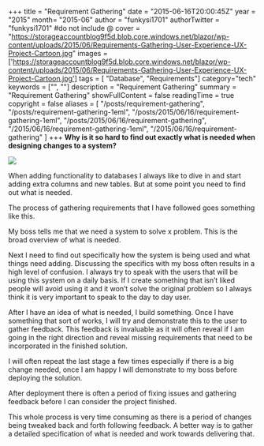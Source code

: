 +++
title = "Requirement Gathering"
date = "2015-06-16T20:00:45Z"
year = "2015"
month= "2015-06"
author = "funkysi1701"
authorTwitter = "funkysi1701" #do not include @
cover = "https://storageaccountblog9f5d.blob.core.windows.net/blazor/wp-content/uploads/2015/06/Requirements-Gathering-User-Experience-UX-Project-Cartoon.jpg"
images = ['https://storageaccountblog9f5d.blob.core.windows.net/blazor/wp-content/uploads/2015/06/Requirements-Gathering-User-Experience-UX-Project-Cartoon.jpg']
tags = [ "Database", "Requirements"]
category="tech"
keywords = ["", ""]
description =  "Requirement Gathering"
summary = "Requirement Gathering"
showFullContent = false
readingTime = true
copyright = false
aliases = [
    "/posts/requirement-gathering",
    "/posts/requirement-gathering-1eml",
    "/posts/2015/06/16/requirement-gathering-1eml",
    "/posts/2015/06/16/requirement-gathering",
    "/2015/06/16/requirement-gathering-1eml",
    "/2015/06/16/requirement-gathering"
]
+++
**Why is it so hard to find out exactly what is needed when designing changes to a system?**

![](https://storageaccountblog9f5d.blob.core.windows.net/blazor/wp-content/uploads/2015/06/Requirements-Gathering-User-Experience-UX-Project-Cartoon.jpg)

When adding functionality to databases I always like to dive in and start adding extra columns and new tables. But at some point you need to find out what is needed.

The process of gathering requirements that I have followed goes something like this.

My boss tells me that we need a system to solve x problem. This is the broad overview of what is needed.

Next I need to find out specifically how the system is being used and what things need adding. Discussing the specifics with my boss often results in a high level of confusion. I always try to speak with the users that will be using this system on a daily basis. If I create something that isn’t liked people will avoid using it and it won’t solve the original problem so I always think it is very important to speak to the day to day user.

After I have an idea of what is needed, I build something. Once I have something that sort of works, I will try and demonstrate this to the user to gather feedback. This feedback is invaluable as it will often reveal if I am going in the right direction and reveal missing requirements that need to be incorporated in the finished solution.

I will often repeat the last stage a few times especially if there is a big change needed, once I am happy I will demonstrate to my boss before deploying the solution.

After deployment there is often a period of fixing issues and gathering feedback before I can consider the project finished.

This whole process is very time consuming as there is a period of changes being tweaked back and forth following feedback. A better way is to gather a detailed specification of what is needed and work towards delivering that.